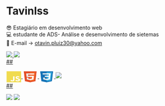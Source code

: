 # Tavinlss
😎 Estagiário em desenvolvimento web <br>
💻 estudante de ADS- Análise e desenvolvimento de sietemas <br>
📩 E-mail -> otavin.pluiz30@yahoo.com

<div>
<a href="github.com/Tavinnlss">
  <img height="180em" src="https://github-readme-stats.vercel.app/api?username=Tavinnlss&show_icons=true&theme=dracula&inclube_all_commints=true&count_private=true"/>
  <img height="180em" src="https://github-readme-stats.vercel.app/api/top-langs/?username=Tavinnlss&layout-compac&langs_count-16&theme=dracula"/>
</div>
##
<div style="display: inline_block"><br>
  <img align="center" alt="tavin-Js" height="30" width="40" src="https://raw.githubusercontent.com/devicons/devicon/master/icons/javascript/javascript-plain.svg">
  <img align="center" alt="tavin-HTML" height="30" width="40" src="https://raw.githubusercontent.com/devicons/devicon/master/icons/html5/html5-original.svg">
  <img align="center" alt="tavin-CSS" height="30" width="40" src="https://raw.githubusercontent.com/devicons/devicon/master/icons/css3/css3-original.svg">
  <img src="https://cdn.jsdelivr.net/gh/devicons/devicon@latest/icons/vuejs/vuejs-original.svg" />
          
          
          
          
          
          
</div>
##

<div> 
 
  <a href="https://instagram.com/otaviio_luiiz56" target="_blank"><img src="https://img.shields.io/badge/-Instagram-%23E4405F?style=for-the-badge&logo=instagram&logoColor=white" target="_blank"></a> 
  <a href="http://linkedin.com/in/otavio-luiz-souza-7700b9276" target="_blank"><img src="https://img.shields.io/badge/-LinkedIn-%230077B5?style=for-the-badge&logo=linkedin&logoColor=white" target="_blank"></a> 
  
</div>
